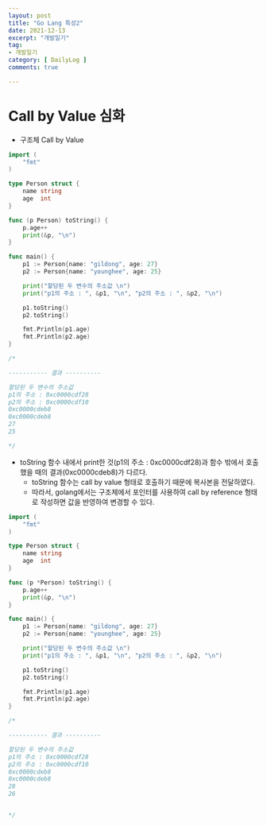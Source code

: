 ```yaml
---
layout: post
title: "Go Lang 특성2"
date: 2021-12-13
excerpt: "개발일기"
tag:
- 개발일기
category: [ DailyLog ]
comments: true

---
```



# Call by Value 심화

- 구조체 Call by Value

```go
import (
	"fmt"
)

type Person struct {
	name string
	age  int
}

func (p Person) toString() {
	p.age++
	print(&p, "\n")
}

func main() {
	p1 := Person{name: "gildong", age: 27}
	p2 := Person{name: "younghee", age: 25}

	print("할당된 두 변수의 주소값 \n")
	print("p1의 주소 : ", &p1, "\n", "p2의 주소 : ", &p2, "\n")

	p1.toString()
	p2.toString()

	fmt.Println(p1.age)
	fmt.Println(p2.age)
}

/* 

----------- 결과 ----------

할당된 두 변수의 주소값 
p1의 주소 : 0xc0000cdf28
p2의 주소 : 0xc0000cdf10
0xc0000cdeb8
0xc0000cdeb8
27
25

*/

```

- toString 함수 내에서 print한 것(p1의 주소 : 0xc0000cdf28)과 함수 밖에서 호출했을 때의 결과(0xc0000cdeb8)가 다르다.
    - toString 함수는 call by value 형태로 호출하기 때문에 복사본을 전달하였다.
    - 따라서, golang에서는 구조체에서 포인터를 사용하여 call by reference 형태로 작성하면 값을 반영하여 변경할 수 있다.


```go
import (
	"fmt"
)

type Person struct {
	name string
	age  int
}

func (p *Person) toString() {
	p.age++
	print(&p, "\n")
}

func main() {
	p1 := Person{name: "gildong", age: 27}
	p2 := Person{name: "younghee", age: 25}

	print("할당된 두 변수의 주소값 \n")
	print("p1의 주소 : ", &p1, "\n", "p2의 주소 : ", &p2, "\n")

	p1.toString()
	p2.toString()

	fmt.Println(p1.age)
	fmt.Println(p2.age)
}

/* 

----------- 결과 ----------

할당된 두 변수의 주소값 
p1의 주소 : 0xc0000cdf28
p2의 주소 : 0xc0000cdf10
0xc0000cdeb8
0xc0000cdeb8
28
26


*/

```
